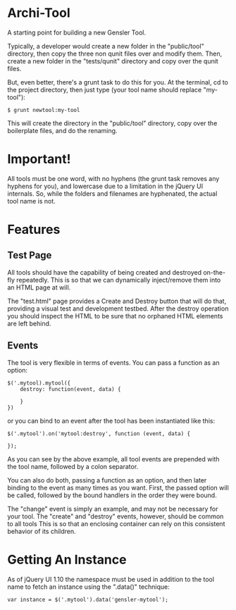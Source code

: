 Archi-Tool
==========

A starting point for building a new Gensler Tool.

Typically, a developer would create a new folder in the "public/tool" directory, then copy the three non qunit files over and modify them.
Then, create a new folder in the "tests/qunit" directory and copy over the qunit files.

But, even better, there's a grunt task to do this for you.
At the terminal, cd to the project directory, then just type (your tool name should replace "my-tool"):

	$ grunt newtool:my-tool
	
This will create the directory in the "public/tool" directory, copy over the boilerplate files, and do the renaming.

Important!
==========

All tools must be one word, with no hyphens (the grunt task removes any hyphens for you), and lowercase due to a limitation in the jQuery UI internals.
So, while the folders and filenames are hyphenated, the actual tool name is not.

Features
========

Test Page
---------

All tools should have the capability of being created and destroyed on-the-fly repeatedly.  This is so that we can dynamically inject/remove them into an HTML page at will.

The "test.html" page provides a Create and Destroy button that will do that, providing a visual test and development testbed.
After the destroy operation you should inspect the HTML to be sure that no orphaned HTML elements are left behind.

Events
------

The tool is very flexible in terms of events.  You can pass a function as an option:

	$('.mytool).mytool({
		destroy: function(event, data) {
			
		}
	})

 or you can bind to an event after the tool has been instantiated like this:

	$('.mytool').on('mytool:destroy', function (event, data) {
		
	});
	
As you can see by the above example, all tool events are prepended with the tool name, followed by a colon separator.

You can also do both, passing a function as an option, and then later binding to the event as many times as you want.
First, the passed option will be called, followed by the bound handlers in the order they were bound.

The "change" event is simply an example, and may not be necessary for your tool.
The "create" and "destroy" events, however, should be common to all tools
This is so that an enclosing container can rely on this consistent behavior of its children.

Getting An Instance
===================

As of jQuery UI 1.10 the namespace must be used in addition to the tool name to fetch an instance using the ".data()" technique:

    var instance = $('.mytool').data('gensler-mytool');
    
